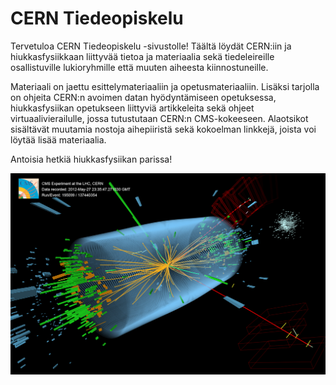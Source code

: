 # CERN Tiedeopiskelu

Tervetuloa CERN Tiedeopiskelu -sivustolle! Täältä löydät CERN:iin ja hiukkasfysiikkaan liittyvää tietoa ja materiaalia sekä tiedeleireille osallistuville lukioryhmille että muuten aiheesta kiinnostuneille.

Materiaali on jaettu esittelymateriaaliin ja opetusmateriaaliin.
Lisäksi tarjolla on ohjeita CERN:n avoimen datan hyödyntämiseen opetuksessa, hiukkasfysiikan opetukseen liittyviä artikkeleita sekä ohjeet virtuaalivierailulle, jossa tutustutaan CERN:n CMS-kokeeseen.
Alaotsikot sisältävät muutamia nostoja aihepiiristä sekä kokoelman linkkejä, joista voi löytää lisää materiaalia.

Antoisia hetkiä hiukkasfysiikan parissa!

![Rekonstruiointi törmäystapahtumasta CMS-ilmaisimessa.](img/HIG13002_Event01.png)
